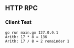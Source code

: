 ## HTTP RPC
### Client Test
```
go run main.go 127.0.0.1
Arith: 17 * 8 = 136
Arith: 17 / 8 = 2 remainder 1
```

